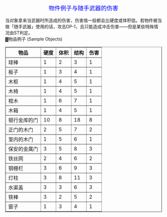<title>物件例子与随手武器</title>
<meta name="GENERATOR" content="WinCHM">
<meta http-equiv="Content-Type" content="text/html; charset=gb2312">

<br>　<div align="center">
<br>	<span style="font-size: 14pt" class="bbc_size">
<br>	<span style="color: blue" class="bbc_color">物件例子与随手武器的伤害</span></span></div>
<br>当对象拿来当武器时所造成的伤害，伤害值一般都会比硬度或体积低。若物件被当做「随手武器」使用的话，攻击DP-1，且只能造成冲击伤害——但是某些特殊情况由ST判定。
<br>
▓物品例子 (Sample Objects) 
<table border="1">
  <tr>
    <th>物品</th>
    <th>硬度</th>
	<th>体积</th>
    <th>结构</th>
    <th>伤害</th>
  </tr>
  <tr>
    <td>球棒</td>
    <td>1</td>
    <td>2</td>
    <td>3</td>
    <td>1</td>
  </tr>
  <tr>
    <td>板子</td>
    <td>1</td>
    <td>3</td>
    <td>4</td>
    <td>1</td>
  </tr>
  <tr>
    <td>木柜</td>
    <td>1</td>
    <td>4</td>
    <td>5</td>
    <td>1</td>
  </tr>
  <tr>
    <td>木椅</td>
    <td>1</td>
    <td>4</td>
    <td>5</td>
    <td>1</td>
  </tr>
  <tr>
    <td>棺木</td>
    <td>1</td>
    <td>6</td>
    <td>7</td>
    <td>1</td>
  <tr>
    <td>木箱</td>
    <td>1</td>
    <td>4</td>
    <td>5</td>
    <td>1</td>
  <tr>
    <td>银行金库的门</td>
    <td>10</td>
    <td>8</td>
    <td>18</td>
    <td>8</td>
  </tr>
    <tr>
    <td>正门的木门</td>
    <td>2</td>
    <td>5</td>
    <td>7</td>
    <td>2</td>
  </tr>
    <tr>
    <td>室内的木门</td>
    <td>1</td>
    <td>5</td>
    <td>6</td>
    <td>1</td>
  </tr>
    <tr>
    <td>保安的金属门</td>
    <td>3</td>
    <td>5</td>
    <td>8</td>
    <td>3</td>
  </tr>
    <tr>
    <td>铁丝网</td>
    <td>2</td>
    <td>4</td>
    <td>6</td>
    <td>2</td>
  </tr>
    <tr>
    <td>钢栅栏</td>
    <td>3</td>
    <td>6</td>
    <td>9</td>
    <td>3</td>
  </tr>
    <tr>
    <td>灯柱</td>
    <td>3</td>
    <td>8</td>
    <td>11</td>
    <td>3</td>
  </tr>
    <tr>
    <td>水渠盖</td>
    <td>3</td>
    <td>3</td>
    <td>6</td>
    <td>3</td>
  </tr>
    <tr>
    <td>铁棒</td>
    <td>3</td>
    <td>2</td>
    <td>5</td>
    <td>2</td>
  </tr>
    <tr>
    <td>窗子</td>
    <td>1</td>
    <td>3</td>
    <td>4</td>
    <td>1</td>
  </tr>
</table>
<br>
<br>
<br></body></html>